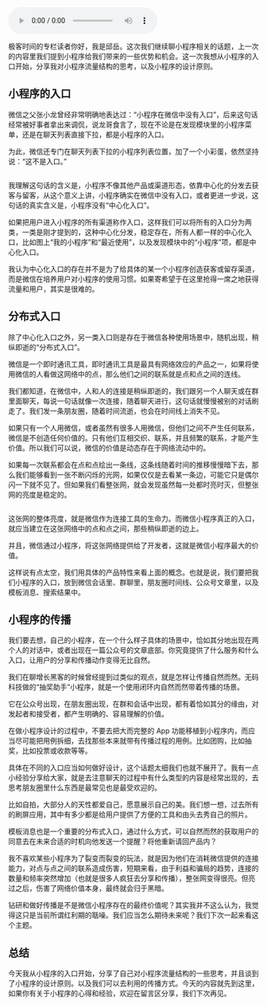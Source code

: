 <audio title="36 _ 如何利用小程序去做传播？" src="https://static001.geekbang.org/resource/audio/ac/d6/ac2bf58aef0da8ea9932b86e5163fad6.mp3" controls="controls"></audio> 
<p>极客时间的专栏读者你好，我是邱岳。这次我们继续聊小程序相关的话题，上一次的内容里我们提到小程序给我们带来的一些优势和机会。这一次我想从小程序的入口开始，分享我对小程序流量结构的思考，以及小程序的设计原则。</p><h2>小程序的入口</h2><p>微信之父张小龙曾经非常明确地表达过：“小程序在微信中没有入口”，后来这句话经常被好事者拿出来调侃，说龙哥食言了，现在不论是在发现模块里的小程序菜单，还是在聊天列表直接下拉，都是小程序的入口。</p><p>为此，微信还专门在聊天列表下拉的小程序列表位置，加了一个小彩蛋，依然坚持说：“这不是入口。”</p><p><img src="https://static001.geekbang.org/resource/image/39/b4/39a570bac538d896f39ee1614e96a7b4.png" alt=""></p><p>我理解这句话的含义是，小程序不像其他产品或渠道形态，依靠中心化的分发去获客与留客，从这个意义上讲，小程序确实在微信中没有入口，或者更进一步说，这句话的真实含义是，小程序没有“中心化入口”。</p><p>如果把用户进入小程序的所有渠道称作入口，这样我们可以将所有的入口分为两类，一类是刚才提到的，这种中心化分发，稳定存在，所有人都一样的中心化入口，比如图上“我的小程序”和“最近使用”，以及发现模块中的“小程序”项，都是中心化入口。</p><p>我认为中心化入口的存在并不是为了给具体的某一个小程序创造获客或留存渠道，而是微信在培养用户对小程序的使用习惯。如果寄希望于在这里抢得一席之地获得流量和用户，其实是很难的。</p><!-- [[[read_end]]] --><h2>分布式入口</h2><p>除了中心化入口之外，另一类入口则是存在于微信各种使用场景中，随机出现，稍纵即逝的“分布式入口”。</p><p>微信是一个即时通讯工具，即时通讯工具是最具有网络效应的产品之一，如果将使用微信的人看做这网络中的点，那么他们之间的联系就是点和点之间的连线。</p><p>我们都知道，在微信中，人和人的连接是稍纵即逝的，我们跟另一个人聊天或在群里面聊天，每说一句话就像一次连接，随着聊天进行，这句话就慢慢被别的对话刷走了。我们发一条朋友圈，随着时间流逝，也会在时间线上消失不见。</p><p>如果只有一个人用微信，或者虽然有很多人用微信，但他们之间不产生任何联系，微信是不创造任何价值的。只有他们互相交织、联系，并且频繁的联系，才能产生价值。所以我们可以说，微信的价值是动态存在于网络流动中的。</p><p>如果每一次联系都会在点和点绘出一条线，这条线随着时间的推移慢慢暗下去，那么我们能够看到一张不断闪烁的光网，如果仅仅是去看某一条边，可能它只是偶尔闪一下就不见了。但如果我们看整张网，就会发现虽然每一处都时亮时灭，但整张网的亮度是稳定的。</p><p><img src="https://static001.geekbang.org/resource/image/89/2d/89a72f8255f50be2228fedd81f9f4f2d.jpeg" alt=""></p><p>这张网的整体亮度，就是微信作为连接工具的生命力。而微信小程序真正的入口，就应当建立在这张网络中的点和点之间，那些稍纵即逝的边上。</p><p>并且，微信通过小程序，将这张网络提供给了开发者，这就是微信小程序最大的价值。</p><p>这样说有点太空，我们用具体的产品特性来看上面的概念。也就是说，我们要把我们小程序的入口，放到微信会话里、群聊里，朋友圈时间线、公众号文章里，以及模板消息、搜索结果中。</p><h2>小程序的传播</h2><p>我们要去想，自己的小程序，在一个什么样子具体的场景中，恰如其分地出现在两个人的对话中，或者出现在一篇公众号的文章底部。你究竟提供了什么服务和什么入口，让用户的分享和传播动作变得无比自然。</p><p>我们在聊增长黑客的时候曾经提到过类似的观点，就是怎样让传播自然而然。无码科技做的“抽奖助手”小程序，就是一个使用闭环内自然而然带着传播的场景。</p><p>它在公众号出现，在朋友圈出现，在群和会话中出现，都有着恰如其分的缘由，对发起者和接受者，都产生明确的、容易理解的价值。</p><p>在做小程序设计的过程中，不要去把大而完整的 App 功能移植到小程序内，而应当尽可能把用例拆细，去找那些本来就带有传播过程的用例。比如团购，比如抽奖，比如投票或收款等等。</p><p>具体在不同的入口应当如何做好设计，这个话题太细我们也就不展开了。我有一点小经验分享给大家，就是去注意聊天的过程中有什么类型的内容是经常出现的，去思考朋友圈里什么东西是最常见也是最受欢迎的。</p><p>比如自拍，大部分人的天性都爱自己，愿意展示自己的美。我们想一想，过去所有的刷屏应用，其中有多少都是给用户提供了方便的工具和由头去秀自己的照片。</p><p>模板消息也是一个重要的分布式入口，通过什么方式，可以自然而然的获取用户的同意去在未来合适的时机向他发送一个提醒？将他重新请回产品内？</p><p>我不喜欢某些小程序为了裂变而裂变的玩法，就是因为他们在消耗微信提供的连接能力，对点与点之间的联系造成伤害，短期来看，由于利益和骗局的趋势，连接的数量和频率突然增加（也就是很多人疯狂去分享和传播），整张网变得很亮。但亮过之后，伤害了网络价值本身，最终就会归于黑暗。</p><p>钻研和做好传播是不是微信小程序存在的最终价值呢？其实我并不这么认为，我觉得这只是当前所谓红利期的聒噪。我们应当怎么期待未来呢？我们下次一起来看这个主题。</p><h2>总结</h2><p>今天我从小程序的入口开始，分享了自己对小程序流量结构的一些思考，并且谈到了小程序的设计原则。以及我们可以去利用的传播方式。今天的内容就先到这里，如果你有关于小程序的心得和经验，欢迎在留言区分享，我们下次再见。</p><p></p>